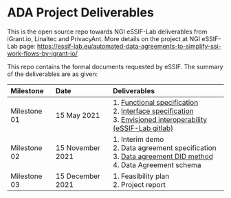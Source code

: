 # ADA Project Deliverables

This is the open source repo towards NGI eSSIF-Lab deliverables from iGrant.io, Linaltec and PrivacyAnt. More details on the project at NGI eSSIF-Lab page: https://essif-lab.eu/automated-data-agreements-to-simplify-ssi-work-flows-by-igrant-io/

This repo contains the formal documents requested by eSSIF. The summary of the deliverables are as given: 

| Milestone    	| Date             	| Deliverables                                                                                                                                	|
|:--------------	|:------------------|:---------------------------------------------------------------------------------------------------------------------------------------------	|
| Milestone 01 	| 15 May 2021      	| 1. [Functional specification](https://github.com/decentralised-dataexchange/automated-data-agreements/blob/main/docs/functional_specification.md)<br>2. [Interface specification](https://github.com/decentralised-dataexchange/automated-data-agreements/blob/main/docs/interface_specification.md) <br>3. [Envisioned interoperability (eSSIF-Lab gitlab)](https://gitlab.grnet.gr/essif-lab/infrastructure_2/igrantio/deliverables/-/blob/master/envisioned_interoperability_with_others.md)                            	|
| Milestone 02 	| 15 November 2021 	| 1. Interim demo<br>2. Data agreement specification<br>3. [Data agreement DID method](https://github.com/decentralised-dataexchange/automated-data-agreements/blob/main/docs/did-spec.md)<br>4. Data Agreement schema 	|
| Milestone 03 	| 15 December 2021 	| 1. Feasibility plan<br>2. Project report                                                                                                    	|
